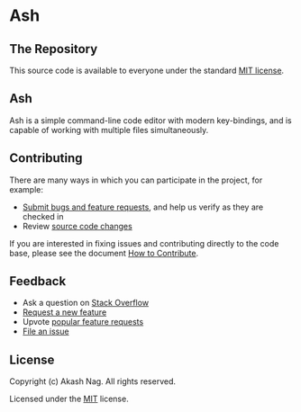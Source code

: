 # Ash

## The Repository

This source code is available to everyone under the standard [MIT license](https://github.com/akashnag/ash/blob/master/LICENSE.md).

## Ash

Ash is a simple command-line code editor with modern key-bindings, and is capable of working with multiple files simultaneously.

## Contributing

There are many ways in which you can participate in the project, for example:

* [Submit bugs and feature requests](https://github.com/akashnag/ash/issues), and help us verify as they are checked in
* Review [source code changes](https://github.com/akashnag/ash/pulls)

If you are interested in fixing issues and contributing directly to the code base,
please see the document [How to Contribute](CONTRIBUTING.md).

## Feedback

* Ask a question on [Stack Overflow](https://stackoverflow.com)
* [Request a new feature](CONTRIBUTING.md)
* Upvote [popular feature requests](https://github.com/akashnag/ash/issues?q=is%3Aopen+is%3Aissue+label%3Afeature-request+sort%3Areactions-%2B1-desc)
* [File an issue](https://github.com/akashnag/ash/issues)

## License

Copyright (c) Akash Nag. All rights reserved.

Licensed under the [MIT](LICENSE.md) license.